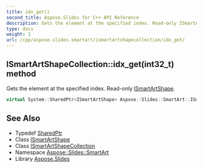 ```yaml
---
title: idx_get()
second_title: Aspose.Slides for C++ API Reference
description: Gets the element at the specified index. Read-only ISmartArtShape.
type: docs
weight: 1
url: /cpp/aspose.slides.smartart/ismartartshapecollection/idx_get/
---
```

## ISmartArtShapeCollection::idx_get(int32_t) method


Gets the element at the specified index. Read-only [ISmartArtShape](../../ismartartshape/).

```cpp
virtual System::SharedPtr<ISmartArtShape> Aspose::Slides::SmartArt::ISmartArtShapeCollection::idx_get(int32_t index)=0
```

## See Also

* Typedef [SharedPtr](../../system/sharedptr/)
* Class [ISmartArtShape](../ismartartshape/)
* Class [ISmartArtShapeCollection](./)
* Namespace [Aspose::Slides::SmartArt](../)
* Library [Aspose.Slides](../../)